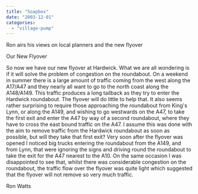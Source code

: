 ```yaml
---
title: "Soapbox"
date: "2003-12-01"
categories: 
  - "village-pump"
---
```


Ron airs his views on local planners and the new flyover

Our New Flyover

So now we have our new flyover at Hardwick. What we are all wondering is if it will solve the problem of congestion on the roundabout. On a weekend in summer there is a large amount of traffic coming from the west along the A17/A47 and they nearly all want to go to the north coast along the A148/A149. This traffic produces a long tailback as they try to enter the Hardwick roundabout. The flyover will do little to help that. It also seems rather surprising to require those approaching the roundabout from King's Lynn, or along the A149, and wishing to go westwards on the A47, to take the first exit and enter the A47 by way of a second roundabout, where they have to cross the east bound traffic on the A47. I assume this was done with the aim to remove traffic from the Hardwick roundabout as soon as possible, but will they take that first exit? Very soon after the flyover was opened I noticed big trucks entering the roundabout from the A149, and from Lynn, that were ignoring the signs and driving round the roundabout to take the exit for the A47 nearest to the A10. On the same occasion I was disappointed to see that, whilst there was considerable congestion on the roundabout, the traffic flow over the flyover was quite light which suggested that the flyover will not remove so very much traffic.

Ron Watts
